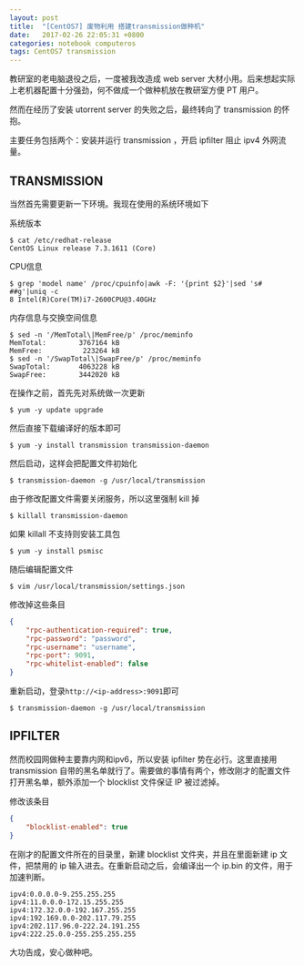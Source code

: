 ```yaml
---
layout: post
title:  "[CentOS7] 废物利用 搭建transmission做种机"
date:   2017-02-26 22:05:31 +0800
categories: notebook computeros
tags: CentOS7 transmission
---
```

教研室的老电脑退役之后，一度被我改造成 web server 大材小用。后来想起实际上老机器配置十分强劲，何不做成一个做种机放在教研室方便 PT 用户。

然而在经历了安装 utorrent server 的失败之后，最终转向了 transmission 的怀抱。

主要任务包括两个：安装并运行 transmission ，开启 ipfilter 阻止 ipv4 外网流量。

## TRANSMISSION

当然首先需要更新一下环境。我现在使用的系统环境如下

系统版本
```shell
$ cat /etc/redhat-release
CentOS Linux release 7.3.1611 (Core)
```

CPU信息
```shell
$ grep 'model name' /proc/cpuinfo|awk -F: '{print $2}'|sed 's# ##g'|uniq -c
8 Intel(R)Core(TM)i7-2600CPU@3.40GHz
```

内存信息与交换空间信息
```shell
$ sed -n '/MemTotal\|MemFree/p' /proc/meminfo
MemTotal:        3767164 kB
MemFree:          223264 kB
$ sed -n '/SwapTotal\|SwapFree/p' /proc/meminfo
SwapTotal:       4063228 kB
SwapFree:        3442020 kB
```

在操作之前，首先先对系统做一次更新
```shell
$ yum -y update upgrade
```

然后直接下载编译好的版本即可
```shell
$ yum -y install transmission transmission-daemon
```

然后启动，这样会把配置文件初始化
```shell
$ transmission-daemon -g /usr/local/transmission
```

由于修改配置文件需要关闭服务，所以这里强制 kill 掉
```shell
$ killall transmission-daemon
```

如果 killall 不支持则安装工具包
```shell
$ yum -y install psmisc
```

随后编辑配置文件
```
$ vim /usr/local/transmission/settings.json
```

修改掉这些条目
```json
{
    "rpc-authentication-required": true,
    "rpc-password": "password",
    "rpc-username": "username",
    "rpc-port": 9091,
    "rpc-whitelist-enabled": false
}
```

重新启动，登录`http://<ip-address>:9091`即可
```shell
$ transmission-daemon -g /usr/local/transmission
```

## IPFILTER
然而校园网做种主要靠内网和ipv6，所以安装 ipfilter 势在必行。这里直接用 transmission 自带的黑名单就行了。需要做的事情有两个，修改刚才的配置文件打开黑名单，额外添加一个 blocklist 文件保证 IP 被过滤掉。

修改该条目
```json
{
    "blocklist-enabled": true
}
```

在刚才的配置文件所在的目录里，新建 blocklist 文件夹，并且在里面新建 ip 文件，把禁用的 ip 输入进去。在重新启动之后，会编译出一个 ip.bin 的文件，用于加速判断。
```plain
ipv4:0.0.0.0-9.255.255.255
ipv4:11.0.0.0-172.15.255.255
ipv4:172.32.0.0-192.167.255.255
ipv4:192.169.0.0-202.117.79.255
ipv4:202.117.96.0-222.24.191.255
ipv4:222.25.0.0-255.255.255.255
```

大功告成，安心做种吧。